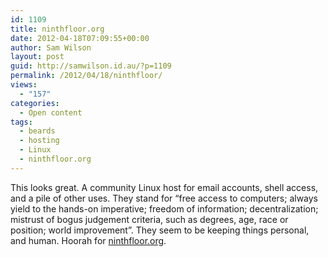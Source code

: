 ```yaml
---
id: 1109
title: ninthfloor.org
date: 2012-04-18T07:09:55+00:00
author: Sam Wilson
layout: post
guid: http://samwilson.id.au/?p=1109
permalink: /2012/04/18/ninthfloor/
views:
  - "157"
categories:
  - Open content
tags:
  - beards
  - hosting
  - Linux
  - ninthfloor.org
---
```

This looks great. A community Linux host for email accounts, shell access, and a pile of other uses. They stand for &#8220;free access to computers; always yield to the hands-on imperative; freedom of information; decentralization; mistrust of bogus judgement criteria, such as degrees, age, race or position; world improvement&#8221;. They seem to be keeping things personal, and human. Hoorah for [ninthfloor.org](http://ninthfloor.org).